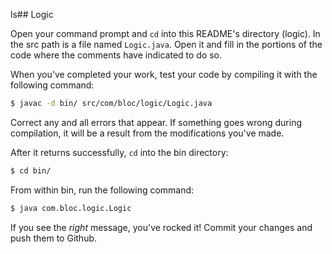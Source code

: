 ls## Logic

Open your command prompt and `cd` into this README's directory (logic). In the src path is a file named `Logic.java`. Open it and fill in the portions of the code where the comments have indicated to do so.

When you've completed your work, test your code by compiling it with the following command:

``` bash
$ javac -d bin/ src/com/bloc/logic/Logic.java
```

Correct any and all errors that appear. If something goes wrong during compilation, it will be a result from the modifications you've made.

After it returns successfully, `cd` into the bin directory:

``` bash
$ cd bin/
```

From within bin, run the following command:

``` bash
$ java com.bloc.logic.Logic
```

If you see the _right_ message, you've rocked it! Commit your changes and push them to Github.